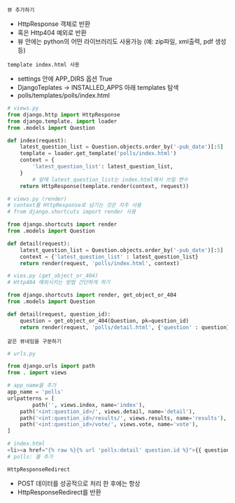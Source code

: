 `뷰 추가하기`

- HttpResponse 객체로 반환
- 혹은 Http404 예외로 반환
- 뷰 안에는 python의 어떤 라이브러리도 사용가능 (예: zip파일, xml출력, pdf 생성 등)

`template index.html 사용`

- settings 안에 APP_DIRS 옵션 True
- DjangoTeplates → INSTALLED_APPS 아래 templates 탐색
- polls/templates/polls/index.html

```python
# views.py
from django.http import HttpResponse
from django.template. import loader
from .models import Question

def index(request):
    latest_question_list = Question.objects.order_by('-pub_date')[:5]
    template = loader.get_template('polls/index.html')
    context = {
        'latest_question_list': latest_question_list,
    }
		# 앞에 latest_question_list는 index.html에서 쓰일 변수
    return HttpResponse(template.render(context, request))
```

```python
# views.py (render)
# context를 HttpResponse로 넘기는 것은 자주 사용
# from django.shortcuts import render 사용

from django.shortcuts import render
from .models import Question

def detail(request):
	latest_question_list = Question.objects.order_by('-pub_date')[:5]
	context = {'latest_question_list' : latest_question_list}
	return render(request, 'polls/index.html', context)

```

```python
# vies.py (get_object_or_404)
# Http404 예외시키는 방법 간단하게 하기

from django.shortcuts import render, get_object_or_404
from .models import Question

def detail(request, question_id):
	question = get_object_or_404(Question, pk=question_id)
	return render(request, 'polls/detail.html', {'question' : question})

```

`같은 뷰네임을 구분하기`

```python
# urls.py

from django.urls import path
from . import views

# app_name을 추가
app_name = 'polls'
urlpatterns = [
		path('', views.index, name='index'),
    path('<int:question_id>/', views.detail, name='detail'),
    path('<int:question_id>/results/', views.results, name='results'),
    path('<int:question_id>/vote/', views.vote, name='vote'),
]

# index.html
<li><a href="{% raw %}{% url 'polls:detail' question.id %}">{{ question.question_text }} {% endraw %}</a></li>
# polls: 를 추가

```

`HttpResponseRedirect`

- POST 데이터를 성공적으로 처리 한 후에는 항상
- HttpResponseRedirect를 반환
